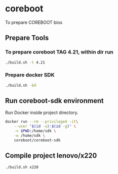 # coreboot
To prepare COREBOOT bios


## Prepare Tools

### To prepare coreboot TAG 4.21, within dir run 

```sh
./build.sh -t 4.21
```

### Prepare docker SDK

```sh
./build.sh -bd
```


## Run coreboot-sdk environment

Run Docker inside project directory.

```sh
docker run --rm --privileged -it\
	--user "$(id -u):$(id -g)" \
	-v $PWD:/home/sdk \
	-w /home/sdk \
	coreboot/coreboot-sdk
```  
  
  
## Compile project lenovo/x220

```sh
./build.sh x220
```
